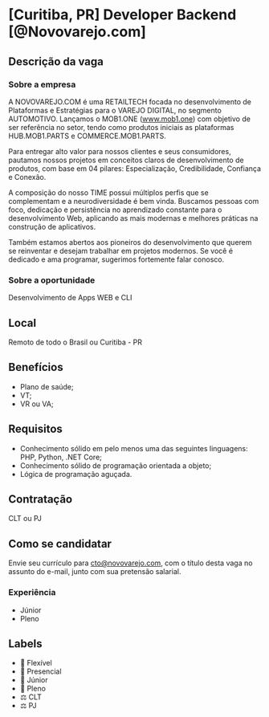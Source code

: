 # [Curitiba, PR] Developer Backend [@Novovarejo.com]

## Descrição da vaga

### Sobre a empresa

A NOVOVAREJO.COM é uma RETAILTECH focada no desenvolvimento de Plataformas e Estratégias para o VAREJO DIGITAL, no segmento AUTOMOTIVO. Lançamos o MOB1.ONE (www.mob1.one) com objetivo de ser referência no setor, tendo como produtos iniciais as plataformas HUB.MOB1.PARTS e COMMERCE.MOB1.PARTS.

Para entregar alto valor para nossos clientes e seus consumidores, pautamos nossos projetos em conceitos claros de desenvolvimento de produtos, com base em 04 pilares: Especialização, Credibilidade, Confiança e Conexão.

A composição do nosso TIME possui múltiplos perfis que se complementam e a neurodiversidade é bem vinda. Buscamos pessoas com foco, dedicação e persistência no aprendizado constante para o desenvolvimento Web, aplicando as mais modernas e melhores práticas na construção de aplicativos. 

Também estamos abertos aos pioneiros do desenvolvimento que querem se reinventar e desejam trabalhar em projetos modernos. Se você é dedicado e ama programar, sugerimos fortemente falar conosco.

### Sobre a oportunidade

Desenvolvimento de Apps WEB e CLI

## Local

Remoto de todo o Brasil ou Curitiba - PR

## Benefícios

* Plano de saúde;
* VT;
* VR ou VA;

## Requisitos

- Conhecimento sólido em pelo menos uma das seguintes linguagens: PHP, Python, .NET Core;
- Conhecimento sólido de programação orientada a objeto;
- Lógica de programação aguçada.

## Contratação

CLT ou PJ

## Como se candidatar

Envie seu currículo para [cto@novovarejo.com](mailto:cto@novovarejo.com), com o título desta vaga no assunto do e-mail, junto com sua pretensão salarial.

### Experiência
- Júnior
- Pleno

## Labels

- 🏢 Flexível
- 🏢 Presencial
- 👦 Júnior
- 👨 Pleno
- ⚖️ CLT
- ⚖️ PJ
